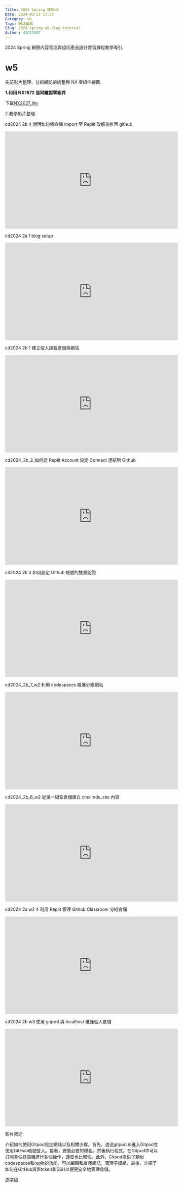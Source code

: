 ```yaml
---
Title: 2024 Spring 課程w5
Date: 2024-03-23 13:58
Category: w5
Tags: 網誌編寫
Slug: 2024-Spring-w5-blog-tutorial
Author: 41023107
---
```


2024 Spring 網際內容管理與協同產品設計實習課程教學導引.

<!-- PELICAN_END_SUMMARY -->
# w5
<p><span>先前影片整理、分組網誌的統整與 NX 零組件繪圖.</span></p>
<p><strong>1.利用 NX1872 協同繪製零組件</strong></p>
<p>下載<a href="http://229.cycu.org/NX2027.3401_lite_cad2022.7z">NX2027_lite</a>&nbsp;</p>
<p></p>
<p>2.教學影片整理:</p>
<p><span>cd2024 2b 4 說明如何將倉儲 import 至 Replit 改版後推回 github</span></p>
<p><iframe width="560" height="315" allow="accelerometer; autoplay; clipboard-write; encrypted-media; gyroscope; picture-in-picture; web-share" allowfullscreen="allowfullscreen" frameborder="0" referrerpolicy="strict-origin-when-cross-origin" src="https://www.youtube.com/embed/F1_YDWsGvwo?si=AX7BAJrjZtbBc1kW" title="YouTube video player"></iframe></p>
<p><span>cd2024 2a 1 blog setup</span></p>
<p><iframe width="560" height="315" allow="accelerometer; autoplay; clipboard-write; encrypted-media; gyroscope; picture-in-picture; web-share" allowfullscreen="allowfullscreen" frameborder="0" referrerpolicy="strict-origin-when-cross-origin" src="https://www.youtube.com/embed/arG0XNdHuYA?si=FRkvy91GgiaWY089" title="YouTube video player"></iframe></p>
<p><span>cd2024 2b 1 建立個人課程倉儲與網站</span></p>
<p><iframe width="560" height="315" allow="accelerometer; autoplay; clipboard-write; encrypted-media; gyroscope; picture-in-picture; web-share" allowfullscreen="allowfullscreen" frameborder="0" referrerpolicy="strict-origin-when-cross-origin" src="https://www.youtube.com/embed/6BMiOcVb8v0?si=SF4YAvJwxAWAMHGj" title="YouTube video player"></iframe></p>
<p><span>cd2024_2b_2_如何從 Replit Account 設定 Connect 連結到 Github</span></p>
<p><iframe width="560" height="315" allow="accelerometer; autoplay; clipboard-write; encrypted-media; gyroscope; picture-in-picture; web-share" allowfullscreen="allowfullscreen" frameborder="0" referrerpolicy="strict-origin-when-cross-origin" src="https://www.youtube.com/embed/3VdJEzJY-oE?si=NWbeJwJcD2Ks77RO" title="YouTube video player"></iframe></p>
<p><span>cd2024 2b 3 如何設定 Github 帳號的雙重認證</span></p>
<p><iframe width="560" height="315" allow="accelerometer; autoplay; clipboard-write; encrypted-media; gyroscope; picture-in-picture; web-share" allowfullscreen="allowfullscreen" frameborder="0" referrerpolicy="strict-origin-when-cross-origin" src="https://www.youtube.com/embed/pPD1wOjpyfQ?si=7LNKKjvWd7vGqEcd" title="YouTube video player"></iframe></p>
<p><span>cd2024_2b_7_w2 利用 codespaces 維護分組網站</span></p>
<p><iframe width="560" height="315" allow="accelerometer; autoplay; clipboard-write; encrypted-media; gyroscope; picture-in-picture; web-share" allowfullscreen="allowfullscreen" frameborder="0" referrerpolicy="strict-origin-when-cross-origin" src="https://www.youtube.com/embed/3OGCk_aDP9U?si=i8eu4NdCKec2L062" title="YouTube video player"></iframe></p>
<p><span>cd2024_2b_6_w2 從第一組空倉儲建立 cmsimde_site 內容</span></p>
<p><iframe width="560" height="315" allow="accelerometer; autoplay; clipboard-write; encrypted-media; gyroscope; picture-in-picture; web-share" allowfullscreen="allowfullscreen" frameborder="0" referrerpolicy="strict-origin-when-cross-origin" src="https://www.youtube.com/embed/-kkxZlGnUuU?si=iRpPQ6xAlRdzAE5I" title="YouTube video player"></iframe></p>
<p><span>cd2024 2a w2 4 利用 Replit 管理 Github Classroom 分組倉儲</span></p>
<p><iframe width="560" height="315" allow="accelerometer; autoplay; clipboard-write; encrypted-media; gyroscope; picture-in-picture; web-share" allowfullscreen="allowfullscreen" frameborder="0" referrerpolicy="strict-origin-when-cross-origin" src="https://www.youtube.com/embed/N_Tx_ZJjoJ0?si=CZOqsIkpAHRQJ0-w" title="YouTube video player"></iframe></p>
<p>cd2024 2b w3 使用 gitpod 與 localhost 維護個人倉儲</p>
<p><iframe width="560" height="315" allow="accelerometer; autoplay; clipboard-write; encrypted-media; gyroscope; picture-in-picture; web-share" allowfullscreen="allowfullscreen" frameborder="0" referrerpolicy="strict-origin-when-cross-origin" src="https://www.youtube.com/embed/w5JspsZ91Dc?si=zdSljblLExRKV78q" title="YouTube video player"></iframe></p>
<p>影片敘述:</p>
<p><span>介紹如何使用Gitpod設定網誌以及相關步驟。首先，透過gitpod.io進入Gitpod並使用GitHub帳號登入。接著，安裝必要的模組，然後執行程式。在Gitpod中可以打開多個終端機進行多個操作，速度也比較快。此外，Gitpod提供了類似codespaces和replit的功能，可以編輯和維護網誌，管理子模組。最後，介紹了如何在GitHub設置token和SSH以便更安全地管理倉儲。</span></p>
<p><span><a href="https://mdecd2024.github.io/2a-midag6/downloads/cd2024%202b%20w3%20%E4%BD%BF%E7%94%A8%20gitpod%20%E8%88%87%20localhost%20%E7%B6%AD%E8%AD%B7%E5%80%8B%E4%BA%BA%E5%80%89%E5%84%B2.txt">逐字稿</a></span></p>